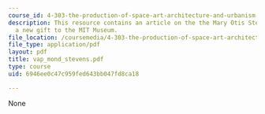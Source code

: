 ```yaml
---
course_id: 4-303-the-production-of-space-art-architecture-and-urbanism-in-dialogue-fall-2006
description: This resource contains an article on the the Mary Otis Stevens Collection,
  a new gift to the MIT Museum.
file_location: /coursemedia/4-303-the-production-of-space-art-architecture-and-urbanism-in-dialogue-fall-2006/6946ee0c47c959fed643bb047fd8ca18_vap_mond_stevens.pdf
file_type: application/pdf
layout: pdf
title: vap_mond_stevens.pdf
type: course
uid: 6946ee0c47c959fed643bb047fd8ca18

---
```

None